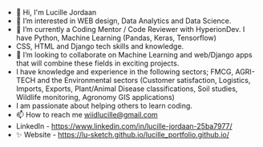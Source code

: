 - 👋 Hi, I'm Lucille Jordaan
- 👀 I’m interested in WEB design, Data Analytics and Data Science. 
- 🌱 I’m currently a Coding Mentor / Code Reviewer with HyperionDev. I have Python, Machine Learning (Pandas, Keras, Tensorflow)
- CSS, HTML and Django tech skills and knowledge.
- 💞️ I’m looking to collaborate on Machine Learning and web/Django apps that will combine these fields in exciting projects.
- I have knowledge and experience in the following sectors; FMCG, AGRI-TECH and the Environmental sectors (Customer satisfaction, Logistics, Imports, Exports, Plant/Animal Disease classifications, Soil studies, Wildlife monitoring, Agronomy GIS applications)
- I am passionate about helping others to learn coding. 
- 📫 How to reach me wiidlucille@gmail.com
- LinkedIn - https://www.linkedin.com/in/lucille-jordaan-25ba7977/
- ✨ Website - https://lu-sketch.github.io/lucille_portfolio.github.io/

<!---
lu-sketch/lu-sketch is a ✨ special ✨ repository because its `README.md` (this file) appears on your GitHub profile.
You can click the Preview link to take a look at your changes.
--->
